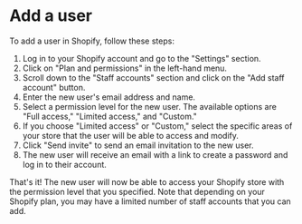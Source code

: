 # Add a user

To add a user in Shopify, follow these steps:

1. Log in to your Shopify account and go to the "Settings" section.
2. Click on "Plan and permissions" in the left-hand menu.
3. Scroll down to the "Staff accounts" section and click on the "Add staff account" button.
4. Enter the new user's email address and name.
5. Select a permission level for the new user. The available options are "Full access," "Limited access," and "Custom."
6. If you choose "Limited access" or "Custom," select the specific areas of your store that the user will be able to access and modify.
7. Click "Send invite" to send an email invitation to the new user.
8. The new user will receive an email with a link to create a password and log in to their account.

That's it! The new user will now be able to access your Shopify store with the permission level that you specified. Note that depending on your Shopify plan, you may have a limited number of staff accounts that you can add.
